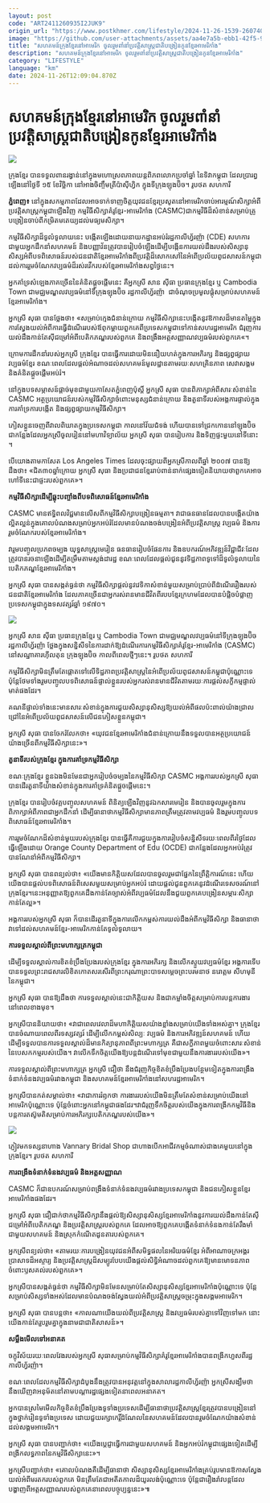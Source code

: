 ```yaml
---
layout: post
code: "ART2411260935I2JUK9"
origin_url: "https://www.postkhmer.com/lifestyle/2024-11-26-1539-260740"
image: "https://github.com/user-attachments/assets/aa4e7a5b-ebb1-42f5-92e8-55834c12fba3"
title: "សហគមន៍​ក្រុង​ខ្មែរ​នៅ​អាមេរិក ចូលរួម​​ពាំ​នាំ​​ប្រវត្ដិសាស្ដ្រ​ជាតិ​បង្រៀន​កូន​ខ្មែរ​អាមេរិកាំង​"
description: "​​សហគមន៍​ក្រុង​ខ្មែរ​នៅ​អាមេរិក ចូលរួម​​ពាំ​នាំ​​ប្រវត្ដិសាស្ដ្រ​ជាតិ​បង្រៀន​កូន​ខ្មែរ​អាមេរិកាំង​​"
category: "LIFESTYLE"
language: "km"
date: 2024-11-26T12:09:04.870Z
---
```


# សហគមន៍​ក្រុង​ខ្មែរ​នៅ​អាមេរិក ចូលរួម​​ពាំ​នាំ​​ប្រវត្ដិសាស្ដ្រ​ជាតិ​បង្រៀន​កូន​ខ្មែរ​អាមេរិកាំង​

![](https://github.com/user-attachments/assets/b9f98abf-f8f6-4204-a5ef-cf906c54e953)

ក្រុងខ្មែរ​ បាន​ទទួល​ពាន​រង្វាន់​នៅ​ក្នុង​មហោស្រព​ភាពយន្ត​ពិភព​លោក​ប្រចាំ​ឆ្នាំ នៃ​ទិវា​កម្ពុជា ដែល​ប្រារព្ធឡើង​នៅ​ថ្ងៃទី ១៥ ខែវិច្ឆិកា នៅអាង​ចិញ្ចឹមត្រី​ប៉ាស៊ីហ្វិក ក្នុង​ទីក្រុងឡុងប៊ិច។ រូបថត សហការី​​

**ភ្នំពេញ៖** នៅក្នុង​សកម្មភាព​ដែលអាច​ទាក់​ទាញ​ចិត្ដ​យុវជន​ខ្មែរ​ប្រសូត​នៅ​អាមេរិក​ចាប់​អារម្មណ៍​សិក្សា​​​អំពី​ប្រវត្តិសាស្ត្រ​កម្ពុជា​ឡើងវិញ កម្មវិធីសិក្សា​គំរូខ្មែរ​-អាមេរិកាំង (CASMC) ​ជាកម្មវិធី​​ដ៏​សំខាន់​សម្រាប់គ្រូ​បង្រៀន​ចាប់​ពី​កម្រិត​មតេយ្យ​ដល់​មធ្យម​សិក្សា​។​

​កម្មវិធីសិក្សា​ដ៏​ទូលំទូលាយ​នេះ បង្កើតឡើង​ដោយ​នាយកដ្ឋាន​អប់រំ​រដ្ឋ​កាលីហ្វ័រ​ញ៉ា (CDE) សហការ​ជាមួយ​អ្នកដឹកនាំ​សហគមន៍ និង​បញ្ញាវ័ន​ ត្រូវបាន​រៀបចំឡើង​ដើម្បី​បង្កើន​ការយល់ដឹង​របស់​សិស្សានុ​សិស្ស​អំពី​បទពិសោធន៍​រប​ស់ជន​ជាតិ​ខ្មែរ​អាមេរិកាំង​​ ពី​ប្រវត្តិ​ដ៏​សោកសៅ​នៃ​អំពើ​ប្រល័យពូជសាសន៍​កម្ពុជា ដល់​ការរួមចំណែក​វប្បធម៌​ដ៏​រស់​រវើក​របស់​ខ្មែរ​​អាមេរិកាំង​​សព្វថ្ងៃនេះ​។​

​អ្នកគាំទ្រ​សំឡេង​ភាគច្រើន​នៃ​គំនិត​ផ្តួចផ្តើម​នេះ គឺ​អ្នកស្រី សាន ស៊ី​ធា ប្រធាន​ក្រុង​ខ្មែរ ឬ Cambodia Town ជា​មជ្ឈមណ្ឌល​វប្បធម៌​នៅ​ទីក្រុង​ឡុង​ប៊ិច រដ្ឋ​កាលីហ្វ័រ​ញ៉ា  ​ជា​ចំណុច​ប្រមូលផ្តុំ​សម្រាប់​សហគមន៍​ខ្មែរ​អាមេរិកាំង​។​

​អ្នកស្រី សុធា បាន​ថ្លែងថា​៖ «​​សម្រាប់​ក្មេងជំនាន់ក្រោយ កម្មវិធី​សិក្សា​នេះ​​បង្កើត​នូវ​ឱកាស​ដ៏​មានតម្លៃ​ក្នុងការ​ស្វែងយល់​អំពី​ការធ្វើដំណើរ​របស់​ឪពុកម្តាយ​ពួកគេ​ពី​ប្រទេស​កម្ពុជា​ទៅកាន់​សហរដ្ឋអាមេរិក ជំរុញ​ការយល់ដឹង​កាន់តែ​ស៊ីជម្រៅ​អំពី​បេតិកភណ្ឌ​របស់​ពួកគេ និង​ពង្រឹង​អត្តសញ្ញាណ​វប្បធម៌​របស់​ពួកគេ​«។​

​ក្រោម​ការដឹកនាំ​របស់អ្នកស្រី ក្រុង​ខ្មែរ​​ បានធ្វើការ​ដោយ​មិន​នឿយហត់​ក្នុងការ​អភិរក្ស និង​ផ្សព្វផ្សាយ​វប្បធម៌​ខ្មែរ ខណៈពេលដែល​ផ្តល់​អំណាច​ដល់​សហគមន៍​មូលដ្ឋាន​តាមរយៈ​សហគ្រិន​ភាព សេវា​សង្គម និង​គំនិត​ផ្តួចផ្តើម​អប់រំ​។​

​នៅក្នុង​បទសម្ភាសន៍​ផ្តាច់មុខ​ជាមួយ​កាសែត​ភ្នំពេញ​ប៉ុស្តិ៍ អ្នកស្រី សុធា​ បាន​ពិភាក្សា​អំពី​សារៈសំខាន់​នៃ CASMC អត្ថប្រយោជន៍​របស់​កម្មវិធីសិក្សា​​ចំពោះ​មនុស្ស​ជំនាន់​ក្រោយ និង​តួនាទី​របស់​អង្គការ​ផ្ទាល់​ក្នុង​ការគាំទ្រ​ការបង្កើត និង​ផ្សព្វផ្សាយ​កម្មវិធីសិក្សា​។​

ភៀសខ្លួន​ចេញពី​វាលពិឃាត​ក្នុងប្រទេស​កម្ពុជា កាល​នៅ​វ័យ​ជំទង់ ហើយ​បាន​ទៅ​ជ្រកកោន​នៅ​ឡុង​ប៊ិច ជា​កន្លែង​ដែល​អ្នកស្រី​​ចូលរៀន​នៅ​មហាវិទ្យាល័យ អ្នកស្រី សុធា​ បាន​រៀបការ និង​ទិញ​ផ្ទះមួយនៅ​ទីនោះ​​។​

បើ​យោងតាម​កាសែត Los Angeles Times ដែល​​ចុះផ្សាយពី​អ្នកស្រី​កាលពី​​ឆ្នាំ ២០០៧ បាន​ឱ្យដឹងថា៖ «​​ជិត​៣០​ឆ្នាំ​ក្រោយ អ្នកស្រី សុធា​ និង​ប្រជាជន​ខ្មែរ​រាប់ពាន់នាក់​ផ្សេងទៀត​និយាយថា ​ពួកគេ​អាច​ហៅទី​នេះ​ជា​ផ្ទះ​របស់​ពួកគេ»​។​

**​កម្មវិធីសិក្សា​ដើម្បី​ឆ្លុះបញ្ចាំង​ពីបទ​ពិសោធន៍​ខ្មែរ​អាមេរិកាំង​**

CASMC មាន​ឥទ្ធិពល​វិជ្ជមាន​លើសពី​កម្មវិធី​សិក្សា​បង្រៀន​ធម្មតា​។ វា​ជា​ធនធាន​ដែល​បាន​បង្កើត​យ៉ាង​ល្អិតល្អន់​ក្នុង​គោលបំណង​សម្រាប់​អ្នក​អប់រំ​ដែលមាន​បំណង​ចង់​បង្រៀន​អំពី​ប្រវត្តិសាស្ត្រ វប្បធម៌ និង​ការរួមចំណែក​របស់ខ្មែរ​​អាមេរិកាំង​​​។​

វា​រួមបញ្ចូល​ប្រភព​ចម្បង យុទ្ធសាស្ត្រ​មេរៀន ធនធាន​រៀបចំ​ផែនការ និង​ឧបករណ៍​អភិវឌ្ឍន៍​វិជ្ជាជីវៈ​ដែល​ត្រូវបាន​រចនា​ឡើង​ដើម្បី​តម្រឹម​តាម​ស្តង់ដា​រដ្ឋ ខណៈពេលដែល​ផ្តល់ជូន​នូវ​ទិដ្ឋភាព​ទូទៅ​ដ៏​ទូលំទូលាយ​នៃ​បេតិកភណ្ឌខ្មែរ​​អាមេរិកាំង​​។​

​អ្នកស្រី សុធា​ បាន​សង្កត់ធ្ងន់ថា កម្មវិធីសិក្សា​ផ្ដល់នូវ​វេទិកា​សំខាន់​មួយ​សម្រាប់​ប្រាប់​ពី​ដំណើររឿង​របស់​ជនជាតិ​ខ្មែរ​អាមេរិកាំង ដែល​ភាគច្រើន​ជា​អ្នក​រស់រានមានជីវិត​ពី​របប​ខ្មែរក្រហម​ដែល​បាន​បំផ្លិចបំផ្លាញ​ប្រទេស​កម្ពុជា​ក្នុង​ទសវត្សរ៍​ឆ្នាំ ១៩៧០។​

![](https://pppkhmer.sgp1.cdn.digitaloceanspaces.com/image/main/202411/26_11_2024_sithea_san_addresses_a_conference_held_to_release_the_cambodian_american_studies_model_curriculum_at_the_hilton_hotel_in_downtown_long_beach_california_supplied.jpg)

អ្នកស្រី សាន ស៊ី​ធា ប្រធាន​ក្រុង​ខ្មែរ ឬ Cambodia Town ជា​មជ្ឈមណ្ឌល​វប្បធម៌​នៅ​ទីក្រុង​ឡុង​ប៊ិច រដ្ឋ​កាលីហ្វ័រ​ញ៉ា ថ្លែងក្នុង​សន្និសីទ​នៃការ​ដាក់​ឱ្យ​ដំណើរការ​កម្មវិធី​សិក្សាគំរូខ្មែរ​-អាមេរិកាំង (CASMC) នៅ​សណ្ឋាគារ​ហ៊ីលតុន ក្រុង​ឡុងប៊ិច កាលពី​ពេល​ថ្មីៗ​នេះ។ រូបថត សហការី​​

​កម្មវិធីសិក្សា​មិន​ត្រឹមតែ​ផ្តោតទៅលើ​ទិដ្ឋភាព​ប្រវត្តិសាស្ត្រ​នៃ​អំពើ​ប្រល័យពូជសាសន៍​កម្ពុជា​ប៉ុណ្ណោះ​ទេ ប៉ុន្តែ​ថែមទាំង​រួមបញ្ចូល​បទពិសោធន៍​ផ្ទាល់ខ្លួន​របស់​អ្នក​រស់រានមានជីវិត​តាមរយៈ​ការផ្តល់​សក្ខីកម្ម​ផ្ទាល់មាត់​ផងដែរ​។​

គណនី​ផ្ទាល់​ទាំងនេះ​មាន​សារៈសំខាន់​ក្នុង​ការជួយ​សិស្សានុសិស្ស​​ឱ្យ​យល់​អំពី​ផលប៉ះពាល់​យ៉ាង​ជ្រាលជ្រៅ​នៃ​អំពើ​ប្រល័យពូជសាសន៍​លើ​ជនភៀសខ្លួន​កម្ពុជា​។​

​អ្នកស្រី សុធា​ បាន​ចែករំលែក​ថា​៖ «​យុវជន​ខ្មែរ​អាមេរិកាំង​ជំនាន់​ក្រោយ​នឹង​ទទួលបាន​អត្ថប្រយោជន៍​យ៉ាងច្រើន​ពី​កម្មវិធីសិក្សា​នេះ»​។​

**តួនាទី​របស់ក្រុង​ខ្មែរ​ ក្នុង​ការគាំទ្រ​កម្មវិធីសិក្សា​**

​ខណៈ​ក្រុង​ខ្មែរ​ ខ្លួនឯង​មិនមែនជា​អ្នករៀបចំ​ចម្បង​នៃកម្មវិធីសិក្សា​ CASMC អង្គការ​របស់​អ្នកស្រី សុធា ​បាន​ដើរតួនាទី​យ៉ាងសំខាន់​ក្នុងការ​គាំទ្រ​គំនិត​ផ្តួចផ្តើម​នេះ​។​

​ក្រុង​ខ្មែរ បានរៀបចំ​វគ្គ​បញ្ចូល​សហគមន៍ ពិនិត្យឡើងវិញ​នូវ​ឯកសារ​មេរៀន និង​បាន​ចូលរួម​ក្នុងការ​ពិភាក្សា​អំពី​ភាពជា​អ្នកដឹកនាំ ដើម្បី​ធានាថា​ កម្មវិធីសិក្សា​មាន​ភាពត្រឹមត្រូវ​តាម​វប្បធម៌ និង​រួមបញ្ចូល​បទពិសោធន៍​ខ្មែរ​អាមេរិកាំង​។​

ការរួមចំណែក​ដ៏​សំខាន់​មួយ​របស់ក្រុង​ខ្មែរ បានធ្វើ​គឺ​ការជួយ​ក្នុងការ​រៀបចំ​សន្និសីទ​រយៈពេល​ពីរ​ថ្ងៃ​ដែល​ធ្វើឡើង​ដោយ Orange County Department of Edu (OCDE) ​ជា​កន្លែង​ដែល​អ្នក​អប់រំ​ត្រូវបាន​ណែនាំ​អំពី​​កម្មវិធីសិក្សា​។​

​អ្នកស្រី សុធា​ បាន​ពន្យល់ថា៖ «​យើង​មាន​កិត្តិយស​ដែល​បាន​ចូលរួម​ជា​ផ្នែក​នៃ​ព្រឹត្តិការណ៍​នេះ ហើយ​យើង​បានផ្តល់​បទពិសោធន៍​ពិ​សេសមួយ​សម្រាប់​អ្នក​អប់រំ ដោយ​ផ្តល់ជូន​ពួកគេ​នូវ​ដំណើរ​ទេសចរណ៍​នៅ ក្រុង​ខ្មែរ​។​ ​នេះ​អនុញ្ញាតឱ្យ​ពួកគេ​ដឹង​កាន់​តែ​ច្បាស់​អំពី​​វប្បធម៌​ដែល​នឹង​ជួយ​ពួកគេ​បង្រៀន​សម្ភារៈសិក្សា​កាន់តែ​ល្អ​»​។​

​អង្គការ​របស់​អ្នកស្រី សុធា ​ក៏បាន​ដើរតួនាទី​ក្នុងការ​លើកកម្ពស់​ការ​យល់ដឹង​អំពី​កម្មវិធីសិក្សា និង​ធានាថា ​វា​ទៅដល់​សហគមន៍​ខ្មែរ​-​អាមេរិក​កាន់តែ​ទូលំទូលាយ​។​

**​ការទទួលស្គាល់​ពី​ព្រះ​មហាក្សត្រ​កម្ពុជា​**

​ដើម្បី​ទទួលស្គាល់​ការខិតខំ​ប្រឹងប្រែង​រប​ស់ក្រុង​ខ្មែរ​ ក្នុងការ​អភិរក្ស និង​លើកស្ទួយ​វប្បធម៌​ខ្មែរ អង្គការ​ទើបបាន​ទទួល​ព្រះរាជសារ​លិខិត​កោត​សរសើរ​​ពី​ព្រះករុណា​ព្រះបាទ​សម្ដេច​ព្រះបរមនាថ ន​រោ​ត្ដម សីហមុនី នៃ​កម្ពុជា​។​

​អ្នកស្រី សុធា បានឱ្យដឹង​​ថា ការទទួលស្គាល់​នេះ​ជា​កិត្តិយស និង​ជា​កម្លាំងចិត្ត​សម្រាប់​ការបន្ត​ការងារ​នៅពេល​ខាងមុខ​។​

​អ្នកស្រី​បាន​និយាយថា​៖ «​វា​ជា​ពេលវេលា​ដ៏មហា​កិត្ដិយស​​យ៉ាងខ្លាំង​សម្រាប់​យើងទាំងអស់គ្នា​។ ក្រុង​ខ្មែរ​ បាន​ចំណាយពេល​ពីរ​ទស្សវត្ស​រ៍ ដើម្បី​លើកកម្ពស់​សិល្បៈ វប្បធម៌ និង​ការអភិវឌ្ឍន៍​សហគម​ន៍ ហើយ​ដើម្បី​ទទួលបាន​ការទទួលស្គាល់​ដ៏​មាន​កិត្យានុភាព​ពី​ព្រះមហាក្សត្រ គឺជា​សក្ខីភាព​មួយ​ចំពោះ​សារៈសំខាន់​នៃ​បេសកកម្ម​របស់​យើង​។ វា​លើកទឹកចិត្ត​យើងឱ្យ​​បន្តដំណើរ​ទៅមុខ​ជាមួយនឹង​ការងារ​របស់​យើង​»​។​

ការទទួលស្គាល់​ពី​ព្រះមហាក្សត្រ អ្នកស្រី​ ជឿថា នឹង​ជំរុញ​កិច្ចខិតខំ​ប្រឹងប្រែង​បន្ថែមទៀត​ក្នុងការ​ពង្រឹង​ទំនាក់ទំនង​វប្បធម៌​រវាង​កម្ពុជា និង​សហគមន៍​ខ្មែរ​អាមេរិកាំង​នៅ​សហរដ្ឋអាមេរិក​។​

​អ្នកស្រី​បាន​កត់សម្គាល់ថា​៖ «​វា​ជាការ​រំឭកថា ការងារ​របស់​យើង​មិន​ត្រឹមតែ​សំខាន់​សម្រាប់​យើង​នៅ​អាមេរិក​ប៉ុណ្ណោះ​ទេ ប៉ុន្តែ​ចំពោះ​អ្នក​នៅ​កម្ពុជា​ផងដែរ​​។ ​​វា​ជំរុញ​ទឹកចិត្ត​របស់​យើង​ក្នុងការ​ពង្រីក​កម្មវិធី​​ និង​បន្ត​ការតស៊ូ​មតិ​សម្រាប់​ការអភិរក្ស​បេតិកភណ្ឌ​របស់​យើង​»​។​

![](https://github.com/user-attachments/assets/f05b4f41-44f0-4636-89c6-b3702bd322cc)

ភ្ញៀវមកទស្សនាហាង Vannary Bridal Shop ​ជាហាង​បើក​អាជីវកម្មចំណាស់ជាងគេមួយនៅក្នុង ក្រុង​ខ្មែរ​។ រូបថត សហការី​​

**ការពង្រឹង​ទំនាក់ទំនង​វប្បធម៌ និង​អត្តសញ្ញាណ​**

CASMC ក៏​ជា​ឧបករណ៍​សម្រាប់​ពង្រឹង​ទំនាក់ទំនង​វប្បធម៌​រវាង​ប្រទេស​កម្ពុជា និង​ជនភៀសខ្លួនខ្មែរ​​អាមេរិកាំង​​ផងដែរ​។​

​អ្នកស្រី សុធា​ ជឿជាក់ថា ​កម្មវិធីសិក្សា​នឹង​ផ្តល់ឱ្យសិស្សានុសិស្ស​​ខ្មែរ​អាមេរិកាំង​នូវ​ការយល់ដឹង​កាន់តែ​ស៊ីជម្រៅ​អំពី​បេតិកភណ្ឌ និង​ប្រវត្តិសាស្ត្រ​របស់​ពួកគេ ដែល​អាចឱ្យ​ពួកគេ​បង្កើត​ទំនាក់ទំនង​កាន់តែ​រឹងមាំ​ជាមួយ​សហគមន៍ និង​ស្រុកកំណើត​ដូនតា​របស់​ពួកគេ​។​

​អ្នកស្រី​ពន្យល់ថា៖ «​​តាមរយៈ​ការបង្រៀន​យុវជន​អំពី​សមិទ្ធផល​នៃ​អរិយធម៌​ខ្មែរ អំពី​អាណាចក្រ​អង្គរ ប្រាសាទ​ដ៏​អស្ចារ្យ និង​ប្រវត្តិសាស្ត្រ​ដ៏​សម្បូរបែប ​យើង​ផ្តល់​សិទ្ធិអំណាច​ដល់​ពួកគេ​ឱ្យមាន​មោទនភាព​ចំពោះ​ឫសគល់​របស់​ពួកគេ​​»។​

អ្នក​ស្រី​បាន​សង្កត់ធ្ងន់ថា កម្មវិធីសិក្សា​មិនមែន​សម្រាប់តែ​សិស្សានុសិស្ស​​ខ្មែរ​អាមេរិកាំង​ប៉ុណ្ណោះ​ទេ ប៉ុន្តែ​សម្រាប់សិស្ស​​ទាំងអស់​ដែលមាន​បំណង​ចង់​ស្វែងយល់​អំពី​ប្រវត្តិសាស្ត្រ​ចម្រុះ​ក្នុង​សង្គម​អាមេរិក​។​

​អ្នកស្រី សុធា​ បាន​បន្តថា​៖ «​កាលណា​យើង​យល់​ពី​ប្រវត្តិសាស្ត្រ និង​វប្បធម៌​របស់​គ្នា​ទៅវិញទៅមក នោះ​យើង​កាន់តែ​រួបរួមគ្នា​ក្នុងនាម​ជា​ជាតិ​សាសន៍​»​។​

**​សម្លឹង​មើលទៅ​អនាគត​**

​ចក្ខុវិស័យ​រយៈពេល​វែង​របស់​អ្នកស្រី សុធា ​សម្រាប់​កម្មវិធីសិក្សា​គំរូ​ខ្មែរ​​អាមេរិកាំង​បាន​ពង្រីក​ហួស​ពី​រដ្ឋ​កាលីហ្វ័រ​ញ៉ា​។​

ខណៈពេលដែល​កម្មវិធី​សិក្សា​ដំបូង​នឹង​ត្រូវបាន​អនុវត្ត​នៅក្នុង​សាលា​រដ្ឋ​កាលីហ្វ័រ​ញ៉ា អ្នកស្រី​ សង្ឃឹមថានឹង​ឃើញ​វា​អនុម័ត​នៅតាម​បណ្ដា​​រដ្ឋ​ផ្សេងទៀត​នាពេល​អនាគត​។​

​អ្នក​​បាន​ស្រមៃ​មើល​កិច្ចខិតខំ​ប្រឹងប្រែង​ទូទាំងប្រទេស​ដើម្បី​ធានាថា ​ប្រវត្តិសាស្ត្រខ្មែរ​​ត្រូវបាន​បង្រៀន​នៅក្នុង​ថ្នាក់រៀន​ទូទាំងប្រទេស ដោយ​ជួយ​រក្សា​កេរ្តិ៍ដំណែល​នៃ​សហគមន៍​ដែល​បានរួម​ចំណែក​យ៉ាងសំខាន់​ដល់​សង្គម​អាមេរិក​។​

​អ្នកស្រី សុធា​ បាន​បញ្ជាក់ថា​៖ «​យើង​ប្តេជ្ញា​ធ្វើការ​ជាមួយ​សហគមន៍ និង​អ្នក​អប់រំ​កម្ពុជា​ផ្សេងទៀត​ដើម្បី​ពង្រីក​លទ្ធភាព​នៃ​កម្មវិធីសិក្សា​នេះ​»​។​

អ្នកស្រីបញ្ជាក់ថា​៖ «​​គោលបំណង​គឺ​ដើម្បី​ធានាថា សិស្សានុសិស្ស​​ខ្មែរ​អាមេរិកាំង​គ្រប់រូប​មានឱកាស​ស្វែងយល់​អំពី​មរតក​របស់​ពួកគេ មិន​ត្រឹមតែ​ជា​អតីតកាល​ដ៏យូរ​លង់​​ប៉ុណ្ណោះ​ទេ ប៉ុន្តែ​ជា​រឿងរ៉ាវ​បន្ត​ដែល​បង្ហាញ​ពី​អត្តសញ្ញាណ​របស់​ពួកគេ​នាពេល​បច្ចុប្បន្ននេះ​»​៕ ​